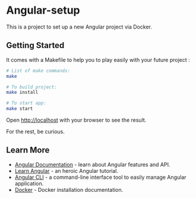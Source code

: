 # Angular-setup

This is a project to set up a new Angular project via Docker.

## Getting Started

It comes with a Makefile to help you to play easily with your future project :

```bash
# List of make commands:
make

# To build project:
make install

# To start app:
make start
```
Open [http://localhost](http://localhost) with your browser to see the result.

For the rest, be curious.

## Learn More

- [Angular Documentation](https://angular.io/docs) - learn about Angular features and API.
- [Learn Angular](https://angular.io/tutorial) - an heroic Angular tutorial.
- [Angular CLI](https://angular.io/cli) - a command-line interface tool to easily manage Angular application.
- [Docker](https://docs.docker.com/engine/) - Docker installation documentation.
